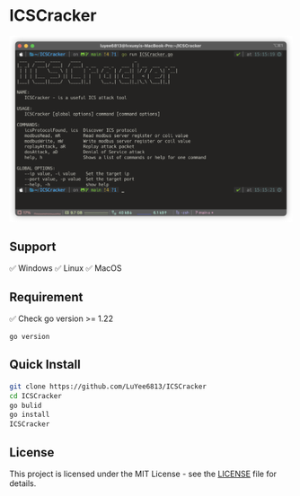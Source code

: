 # ICSCracker

![alt text](image.png)

## Support

✅ Windows 
✅ Linux
✅ MacOS

## Requirement
✅ Check go version >= 1.22

```bash
go version
```

## Quick Install
```bash
git clone https://github.com/LuYee6813/ICSCracker
cd ICSCracker
go bulid
go install
ICSCracker
```
## License
This project is licensed under the MIT License - see the [LICENSE](LICENSE) file for details.
